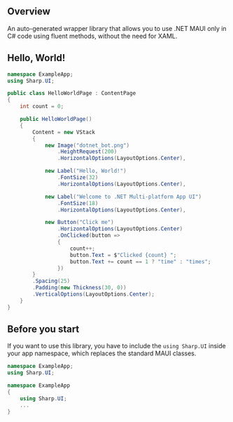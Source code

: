 ## Overview
An auto-generated wrapper library that allows you to use .NET MAUI only in C# code using fluent methods, without the need for XAML.

## Hello, World!

```cs
namespace ExampleApp;
using Sharp.UI;

public class HelloWorldPage : ContentPage
{
    int count = 0;

    public HelloWorldPage()
    {
        Content = new VStack
        {
            new Image("dotnet_bot.png")
                .HeightRequest(200)
                .HorizontalOptions(LayoutOptions.Center),

            new Label("Hello, World!")
                .FontSize(32)
                .HorizontalOptions(LayoutOptions.Center),

            new Label("Welcome to .NET Multi-platform App UI")
                .FontSize(18)
                .HorizontalOptions(LayoutOptions.Center),

            new Button("Click me")
                .HorizontalOptions(LayoutOptions.Center)
                .OnClicked(button =>
                {
                    count++;
                    button.Text = $"Clicked {count} ";
                    button.Text += count == 1 ? "time" : "times";
                })
        }
        .Spacing(25)
        .Padding(new Thickness(30, 0))
        .VerticalOptions(LayoutOptions.Center);
    }
}
```

## Before you start
If you want to use this library, you have to include the `using Sharp.UI` inside your app namespace, which replaces the standard MAUI classes.

```cs
namespace ExampleApp;
using Sharp.UI;
```

```cs
namespace ExampleApp
{
    using Sharp.UI;
    ...
}
```